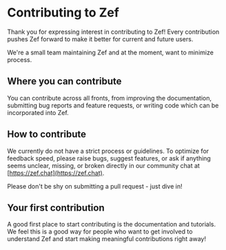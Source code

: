 # Contributing to Zef

Thank you for expressing interest in contributing to Zef! Every contribution pushes Zef forward to make it better for current and future users.

We're a small team maintaining Zef and at the moment, want to minimize process.

## Where you can contribute

You can contribute across all fronts, from improving the documentation, submitting bug reports and feature requests, or writing code which can be incorporated into Zef.

## How to contribute

We currently do not have a strict process or guidelines. To optimize for feedback speed, please raise bugs, suggest features, or ask if anything seems unclear, missing, or broken directly in our community chat at [https://zef.chat](https://zef.chat).

Please don't be shy on submitting a pull request - just dive in!

## Your first contribution

A good first place to start contributing is the documentation and tutorials. We feel this is a good way for people who want to get involved to understand Zef and start making meaningful contributions right away!
